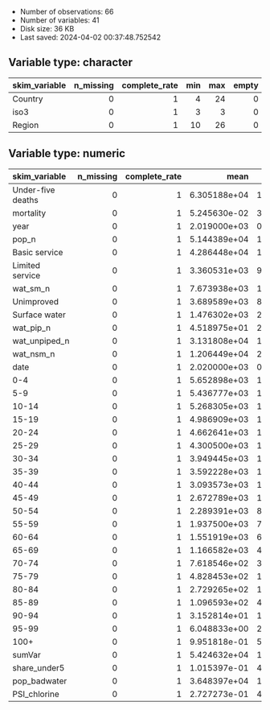 
- Number of observations: 66
- Number of variables: 41
- Disk size: 36 KB
- Last saved: 2024-04-02 00:37:48.752542


## Variable type: character
|skim_variable | n_missing| complete_rate| min| max| empty| n_unique| whitespace|
|:-------------|---------:|-------------:|---:|---:|-----:|--------:|----------:|
|Country       |         0|             1|   4|  24|     0|       66|          0|
|iso3          |         0|             1|   3|   3|     0|       66|          0|
|Region        |         0|             1|  10|  26|     0|        6|          0|

## Variable type: numeric
|skim_variable     | n_missing| complete_rate|         mean|           sd|           p0|          p25|          p50|          p75|         p100|hist  |
|:-----------------|---------:|-------------:|------------:|------------:|------------:|------------:|------------:|------------:|------------:|:-----|
|Under-five deaths |         0|             1| 6.305188e+04| 1.559411e+05|   76.0000000| 3665.7500000| 1.859700e+04| 6.204950e+04| 8.819950e+05|▇▁▁▁▁ |
|mortality         |         0|             1| 5.245630e-02| 3.063790e-02|    0.0074377|    0.0268322| 4.785860e-02| 7.264750e-02| 1.215298e-01|▇▆▆▃▂ |
|year              |         0|             1| 2.019000e+03| 0.000000e+00| 2019.0000000| 2019.0000000| 2.019000e+03| 2.019000e+03| 2.019000e+03|▁▁▇▁▁ |
|pop_n             |         0|             1| 5.144389e+04| 1.723859e+05|  117.6080017| 5316.4179688| 1.504419e+04| 3.147344e+04| 1.366418e+06|▇▁▁▁▁ |
|Basic service     |         0|             1| 4.286448e+04| 1.553621e+05|    0.0000000| 3761.0140472| 9.260185e+03| 2.523468e+04| 1.230168e+06|▇▁▁▁▁ |
|Limited service   |         0|             1| 3.360531e+03| 9.057000e+03|    0.0000000|  152.9179575| 1.083669e+03| 2.760952e+03| 6.730292e+04|▇▁▁▁▁ |
|wat_sm_n          |         0|             1| 7.673938e+03| 1.792830e+04|    0.0000000|    0.0000000| 0.000000e+00| 4.972998e+03| 9.462526e+04|▇▁▁▁▁ |
|Unimproved        |         0|             1| 3.689589e+03| 8.531112e+03|    0.0000000|  150.4183366| 1.237714e+03| 3.562995e+03| 6.072643e+04|▇▁▁▁▁ |
|Surface water     |         0|             1| 1.476302e+03| 2.507916e+03|    0.0000000|   24.8285074| 4.487956e+02| 1.547439e+03| 1.288869e+04|▇▁▁▁▁ |
|wat_pip_n         |         0|             1| 4.518975e+01| 2.478587e+01|    0.0000000|   26.8319011| 3.908928e+01| 6.482594e+01| 9.969250e+01|▃▇▃▃▂ |
|wat_unpiped_n     |         0|             1| 3.131808e+04| 1.000592e+05|    0.0000000| 1450.4148056| 8.783581e+03| 1.622259e+04| 7.686289e+05|▇▁▁▁▁ |
|wat_nsm_n         |         0|             1| 1.206449e+04| 2.978500e+04|    0.0000000|    0.0000000| 0.000000e+00| 9.708330e+03| 1.582026e+05|▇▁▁▁▁ |
|date              |         0|             1| 2.020000e+03| 0.000000e+00| 2020.0000000| 2020.0000000| 2.020000e+03| 2.020000e+03| 2.020000e+03|▁▁▇▁▁ |
|0-4               |         0|             1| 5.652898e+03| 1.526883e+04|   15.1600000|  665.1750000| 1.986468e+03| 4.156003e+03| 1.168795e+05|▇▁▁▁▁ |
|5-9               |         0|             1| 5.436777e+03| 1.525066e+04|   14.3030000|  628.5165000| 1.785109e+03| 3.848907e+03| 1.179821e+05|▇▁▁▁▁ |
|10-14             |         0|             1| 5.268305e+03| 1.604355e+04|   13.4380000|  589.1920000| 1.704784e+03| 3.328145e+03| 1.261560e+05|▇▁▁▁▁ |
|15-19             |         0|             1| 4.986909e+03| 1.596199e+04|   10.1940000|  579.0575000| 1.543405e+03| 3.001502e+03| 1.260456e+05|▇▁▁▁▁ |
|20-24             |         0|             1| 4.662641e+03| 1.546366e+04|   10.8970000|  508.2557500| 1.436740e+03| 2.870842e+03| 1.225048e+05|▇▁▁▁▁ |
|25-29             |         0|             1| 4.300500e+03| 1.476542e+04|    9.6270000|  428.6582500| 1.132381e+03| 2.633201e+03| 1.173973e+05|▇▁▁▁▁ |
|30-34             |         0|             1| 3.949445e+03| 1.407121e+04|    9.0610000|  369.2890000| 9.842815e+02| 2.216862e+03| 1.121761e+05|▇▁▁▁▁ |
|35-39             |         0|             1| 3.592228e+03| 1.300921e+04|    7.5430000|  323.6775000| 8.532890e+02| 1.874137e+03| 1.034602e+05|▇▁▁▁▁ |
|40-44             |         0|             1| 3.093573e+03| 1.136818e+04|    6.2400000|  277.3335000| 6.270575e+02| 1.618691e+03| 9.021989e+04|▇▁▁▁▁ |
|45-49             |         0|             1| 2.672789e+03| 1.001698e+04|    4.9330000|  225.0892500| 5.065920e+02| 1.365168e+03| 7.944028e+04|▇▁▁▁▁ |
|50-54             |         0|             1| 2.289391e+03| 8.689488e+03|    5.4320000|  185.3660000| 4.155205e+02| 1.158343e+03| 6.887596e+04|▇▁▁▁▁ |
|55-59             |         0|             1| 1.937500e+03| 7.456892e+03|    4.5560000|  154.9562500| 3.471515e+02| 9.112490e+02| 5.925627e+04|▇▁▁▁▁ |
|60-64             |         0|             1| 1.551919e+03| 6.130406e+03|    3.0280000|  107.1565000| 2.610560e+02| 6.536435e+02| 4.889053e+04|▇▁▁▁▁ |
|65-69             |         0|             1| 1.166582e+03| 4.768751e+03|    2.1130000|   77.9250000| 1.991955e+02| 4.395822e+02| 3.826028e+04|▇▁▁▁▁ |
|70-74             |         0|             1| 7.618546e+02| 3.014106e+03|    1.4620000|   52.5020000| 1.370910e+02| 3.089242e+02| 2.409144e+04|▇▁▁▁▁ |
|75-79             |         0|             1| 4.828453e+02| 1.892364e+03|    0.8680000|   33.4895000| 8.595800e+01| 1.723082e+02| 1.508395e+04|▇▁▁▁▁ |
|80-84             |         0|             1| 2.729265e+02| 1.069061e+03|    0.3730000|   15.4447500| 4.280450e+01| 9.752375e+01| 8.489011e+03|▇▁▁▁▁ |
|85-89             |         0|             1| 1.096593e+02| 4.427867e+02|    0.1480000|    5.7280000| 1.461200e+01| 4.084375e+01| 3.531139e+03|▇▁▁▁▁ |
|90-94             |         0|             1| 3.152814e+01| 1.261414e+02|    0.0440000|    1.2505000| 2.988000e+00| 1.213950e+01| 9.929850e+02|▇▁▁▁▁ |
|95-99             |         0|             1| 6.048833e+00| 2.794941e+01|    0.0040000|    0.1157500| 3.300000e-01| 1.918000e+00| 2.231970e+02|▇▁▁▁▁ |
|100+              |         0|             1| 9.951818e-01| 5.920433e+00|    0.0000000|    0.0042500| 2.100000e-02| 2.052500e-01| 4.793900e+01|▇▁▁▁▁ |
|sumVar            |         0|             1| 5.424632e+04| 1.741626e+05| 2139.4440000| 7434.7492500| 1.739804e+04| 3.448353e+04| 1.381976e+06|▇▁▁▁▁ |
|share_under5      |         0|             1| 1.015397e-01| 4.351850e-02|    0.0070860|    0.0734219| 1.021953e-01| 1.382974e-01| 1.825425e-01|▃▅▇▇▅ |
|pop_badwater      |         0|             1| 3.648397e+04| 1.094309e+05|    0.0000000| 2056.9333043| 1.147316e+04| 2.207389e+04| 8.375756e+05|▇▁▁▁▁ |
|PSI_chlorine      |         0|             1| 2.727273e-01| 4.487746e-01|    0.0000000|    0.0000000| 0.000000e+00| 1.000000e+00| 1.000000e+00|▇▁▁▁▃ |
